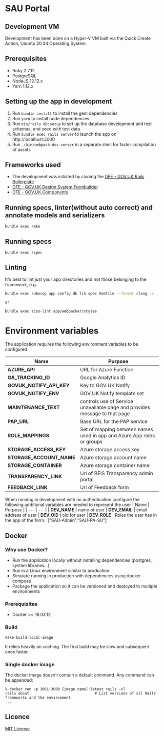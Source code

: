 # SAU Portal

## Development VM
Development has been done on a Hyper-V VM built via the Quick Create Action, Ubuntu 20.04 Operating System.

## Prerequisites

- Ruby 2.7.12
- PostgreSQL
- NodeJS 12.13.x
- Yarn 1.12.x

## Setting up the app in development

1. Run `bundle install` to install the gem dependencies
2. Run `yarn` to install node dependencies
3. Run `bin/rails db:setup` to set up the database development and test schemas, and seed with test data
4. Run `bundle exec rails server` to launch the app on http://localhost:3000
5. Run `./bin/webpack-dev-server` in a separate shell for faster compilation of assets

## Frameworks used

- The development was initiated by cloning the [DFE - GOV.UK Rails Boilerplate](https://github.com/DFE-Digital/govuk-rails-boilerplate)
- [DFE - GOV.UK Design System Formbuilder](https://github.com/DFE-Digital/govuk-formbuilder)
- [DFE - GOV.UK Components](https://github.com/DFE-Digital/govuk-components)


## Running specs, linter(without auto correct) and annotate models and serializers
```
bundle exec rake
```

## Running specs
```
bundle exec rspec
```

## Linting

It's best to lint just your app directories and not those belonging to the framework, e.g.

```bash
bundle exec rubocop app config db lib spec Gemfile --format clang -a

or

bundle exec scss-lint app/webpacker/styles
```
# Environment variables

The application requires the following environment variables to be configured

| Name | Purpose |
| --- | --- |
| **AZURE_API** | URL for Azure Function
| **GA_TRACKING_ID** | Google Analytics ID
| **GOVUK_NOTIFY_API_KEY** | Key to GOV.UK Notify
| **GOVUK_NOTIFY_ENV** | GOV.UK Notify template set
| **MAINTENANCE_TEXT** | controls use of Service unavailable page and provides message to that page
| **PAP_URL** | Base URL for the PAP service
| **ROLE_MAPPINGS** | Set of mapping between names used in app and Azure App roles or groups
| **STORAGE_ACCESS_KEY** | Azure storage access key
| **STORAGE_ACCOUNT_NAME** | Azure storage account name
| **STORAGE_CONTAINER** | Azure storage container name
| **TRANSPARENCY_LINK** | Url of BEIS Transparency admin portal
| **FEEDBACK_LINK** | Url of Feedback form

When running in development with no authentication configure the following additional variables are needed to represent the user
| Name | Purpose |
| --- | --- |
| **DEV_NAME** | name of user
| **DEV_EMAIL** | email address of user
| **DEV_OID** | oid for user
| **DEV_ROLE** | Roles the user has in the app of the form: '["SAU-Admin","SAU-PA-SU"]'

## Docker

### Why use Docker?
- Run the application locally without installing dependencies (postgres, system libraries...)
- Run in a Linux environment similar to production
- Simulate running in production with dependencies using docker-compose
- Package the application so it can be versioned and deployed to multiple environments

### Prerequisites
- Docker >= 19.03.12

### Build
```
make build-local-image
```

It relies heavily on caching. The first build may be slow and subsequent ones faster.

### Single docker image
The docker image doesn't contain a default command. Any command can be appended:
```
% docker run -p 3001:3000 [image name]:latest rails -vT
rails about                              # List versions of all Rails frameworks and the environment
...
```

## Licence

[MIT License](LICENCE)

